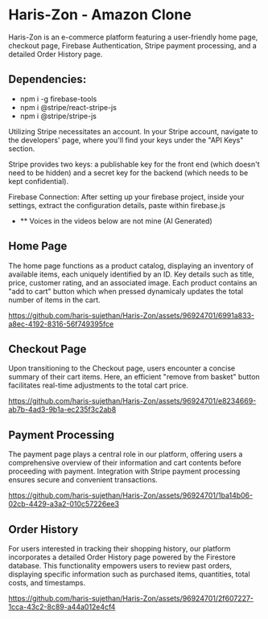 # Haris-Zon - Amazon Clone

Haris-Zon is an e-commerce platform featuring a user-friendly home page, checkout page, Firebase Authentication, Stripe payment processing, and a detailed Order History page.

## Dependencies:
 - npm i -g firebase-tools
 - npm i @stripe/react-stripe-js
 - npm i @stripe/stripe-js

Utilizing Stripe necessitates an account. In your Stripe account, navigate to the developers' page, where you'll find your keys under the "API Keys" section.

Stripe provides two keys: a publishable key for the front end (which doesn't need to be hidden) and a secret key for the backend (which needs to be kept confidential).

Firebase Connection:
After setting up your firebase project, inside your settings, extract the configuration details, paste within firebase.js

 - ** Voices in the videos below are not mine (AI Generated)

## Home Page
The home page functions as a product catalog, displaying an inventory of available items, each uniquely identified by an ID. Key details such as title, price, customer rating, and an associated image. Each product contains an "add to cart" button which when pressed dynamicaly updates the total number of items in the cart.

https://github.com/haris-sujethan/Haris-Zon/assets/96924701/6991a833-a8ec-4192-8316-56f749395fce

## Checkout Page
Upon transitioning to the Checkout page, users encounter a concise summary of their cart items. Here, an efficient "remove from basket" button facilitates real-time adjustments to the total cart price.

https://github.com/haris-sujethan/Haris-Zon/assets/96924701/e8234669-ab7b-4ad3-9b1a-ec235f3c2ab8

## Payment Processing
The payment page plays a central role in our platform, offering users a comprehensive overview of their information and cart contents before proceeding with payment. Integration with Stripe payment processing ensures secure and convenient transactions. 

https://github.com/haris-sujethan/Haris-Zon/assets/96924701/1ba14b06-02cb-4429-a3a2-010c57226ee3

## Order History
For users interested in tracking their shopping history, our platform incorporates a detailed Order History page powered by the Firestore database. This functionality empowers users to review past orders, displaying specific information such as purchased items, quantities, total costs, and timestamps.

https://github.com/haris-sujethan/Haris-Zon/assets/96924701/2f607227-1cca-43c2-8c89-a44a012e4cf4
